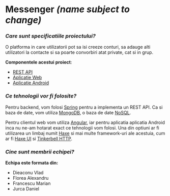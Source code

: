 # Messenger _(name subject to change)_
### _Care sunt specificatiile proiectului?_
O platforma in care utilizatorii pot sa isi creeze conturi, sa adauge alti utilizatori la contacte si sa poarte convorbiri atat private, cat si in grup.

**Componentele acestui proiect**: 

- [REST API](https://github.com/DrBaxR/Messenger-Server)
- [Aplicatie Web](https://github.com/DrBaxR/Messenger-Client-Web)
- [Aplicatie Android](https://github.com/DrBaxR/Messenger-Client-Android)

### _Ce tehnologii vor fi folosite?_
Pentru backend, vom folosi [Spring](https://spring.io/why-spring) pentru a implementa un REST API. Ca si baza de date, vom utiliza [MongoDB](https://www.mongodb.com/), o baza de date [NoSQL](https://en.wikipedia.org/wiki/NoSQL).

Pentru clientul web vom utiliza [Angular](https://angular.io/docs), iar pentru aplicatia aplicatia Android inca nu ne-am hotarat exact ce tehnologii vom folosi. Una din optiuni ar fi utilizarea un limbaj numit [Haxe](https://haxe.org/use-cases/) si mai multe framework-uri ale acestuia, cum ar fi [Haxe UI](http://haxeui.org/) si [Tinkerbell HTTP](https://haxetink.github.io/tink_http/#/).

### _Cine sunt membrii echipei?_

**Echipa este formata din:**

- Dieaconu Vlad
- Florea Alexandru
- Francescu Marian
- Jurca Daniel
